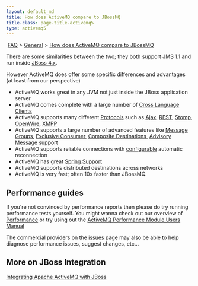 ```yaml
---
layout: default_md
title: How does ActiveMQ compare to JBossMQ 
title-class: page-title-activemq5
type: activemq5
---
```


 [FAQ](faq) > [General](general) > [How does ActiveMQ compare to JBossMQ](how-does-activemq-compare-to-jbossmq)


There are some similarities between the two; they both support JMS 1.1 and run inside [JBoss 4.x](jboss-integration).

However ActiveMQ does offer some specific differences and advantages (at least from our perspective)

*   ActiveMQ works great in any JVM not just inside the JBoss application server
*   ActiveMQ comes complete with a large number of [Cross Language Clients](cross-language-clients)
*   ActiveMQ supports many different [Protocols](protocols) such as [Ajax](ajax), [REST](rest), [Stomp](stomp), [OpenWire](openwire), [XMPP](xmpp.md)
*   ActiveMQ supports a large number of advanced features like [Message Groups](message-groups), [Exclusive Consumer](exclusive-consumer), [Composite Destinations](composite-destinations), [Advisory Message](advisory-message) support
*   ActiveMQ supports reliable connections with [configurable](configuring-transports) automatic reconnection
*   ActiveMQ has great [Spring Support](spring-Community/support)
*   ActiveMQ supports distributed destinations across networks
*   ActiveMQ is very fast; often 10x faster than JBossMQ.

Performance guides
------------------

If you're not convinced by performance reports then please do try running performance tests yourself. You might wanna check out our overview of [Performance](performance) or try using out the [ActiveMQ Performance Module Users Manual](activemq-performance-module-users-manual)

The commercial providers on the [issues](issues#commercial-support) page may also be able to help diagnose performance issues, suggest changes, etc...

More on JBoss Integration
-------------------------

[Integrating Apache ActiveMQ with JBoss](integrating-apache-activemq-with-jboss)

